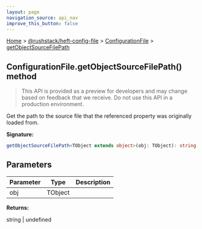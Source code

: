 ```yaml
---
layout: page
navigation_source: api_nav
improve_this_button: false
---
```



[Home](./index.md) &gt; [@rushstack/heft-config-file](./heft-config-file.md) &gt; [ConfigurationFile](./heft-config-file.configurationfile.md) &gt; [getObjectSourceFilePath](./heft-config-file.configurationfile.getobjectsourcefilepath.md)

## ConfigurationFile.getObjectSourceFilePath() method

> This API is provided as a preview for developers and may change based on feedback that we receive. Do not use this API in a production environment.
>

Get the path to the source file that the referenced property was originally loaded from.

<b>Signature:</b>

```typescript
getObjectSourceFilePath<TObject extends object>(obj: TObject): string | undefined;
```

## Parameters

|  Parameter | Type | Description |
|  --- | --- | --- |
|  obj | TObject |  |

<b>Returns:</b>

string \| undefined
